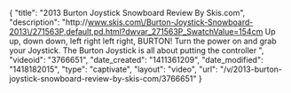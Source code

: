 {
    "title": "2013 Burton Joystick Snowboard Review By Skis.com",
    "description": "http:\/\/www.skis.com\/Burton-Joystick-Snowboard-2013\/271563P,default,pd.html?dwvar_271563P_SwatchValue=154cm  Up up, down down, left right left right, BURTON! Turn the power on and grab your Joystick. The Burton Joystick is all about putting the controller ",
    "videoid": "3766651",
    "date_created": "1411361209",
    "date_modified": "1418182015",
    "type": "captivate",
    "layout": "video",
    "url": "\/v\/2013-burton-joystick-snowboard-review-by-skis-com\/3766651"
}